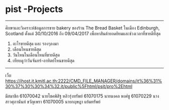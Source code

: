 # pist -Projects
-----------------------------------------------------------------------------------------------------------------------------------------------

ศึกษาและวิเคราะห์ข้อมูลการขาย bakery ของร้าน The Bread Basket ในเมือง Edinburgh, Scotland ตั้งแต่ 30/10/2016 ถึง 09/04/2017 
เพื่อหาสินค้ายอดยิยมและช่วงเวลาที่ขายดีที่สุด

1. อะไรขายดีสุด และ รองๆลงมา
2. เดือนไหนขายดีสุด
3. วันไหนในเดือนไหนที่ขายดีสุด
4. เทียบดูว่าวันจันทร์-อาทิตย์ไหนขายดีสุด

-----------------------------------------------------------------------------------------------------------------------------------------------
เว็บ https://ihost.it.kmitl.ac.th:2222/CMD_FILE_MANAGER/domains/it%36%31%30%37%30%30%34%32.it/public%5Fhtml/psit/pro%2Ehtml

มีสมาชิก 
61070042 นายโชคพิสิฐ หลิวรุ่งทรัพย์
61070175 นายมงคล พงศ์ชู
61070229 นางสาวศุภานันท์ ขวัญเพรา
61070005 นายกฤษฎา แย้มทรัพย์
